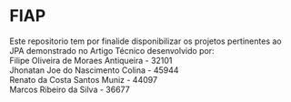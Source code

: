 # FIAP

Este repositorio tem por finalide disponibilizar os projetos pertinentes ao JPA demonstrado no Artigo Técnico desenvolvido por:<br>
Filipe Oliveira de Moraes Antiqueira - 32101<br>
Jhonatan Joe do Nascimento Colina - 45944<br>
Renato da Costa Santos Muniz - 44097<br>
Marcos Ribeiro da Silva - 36677

